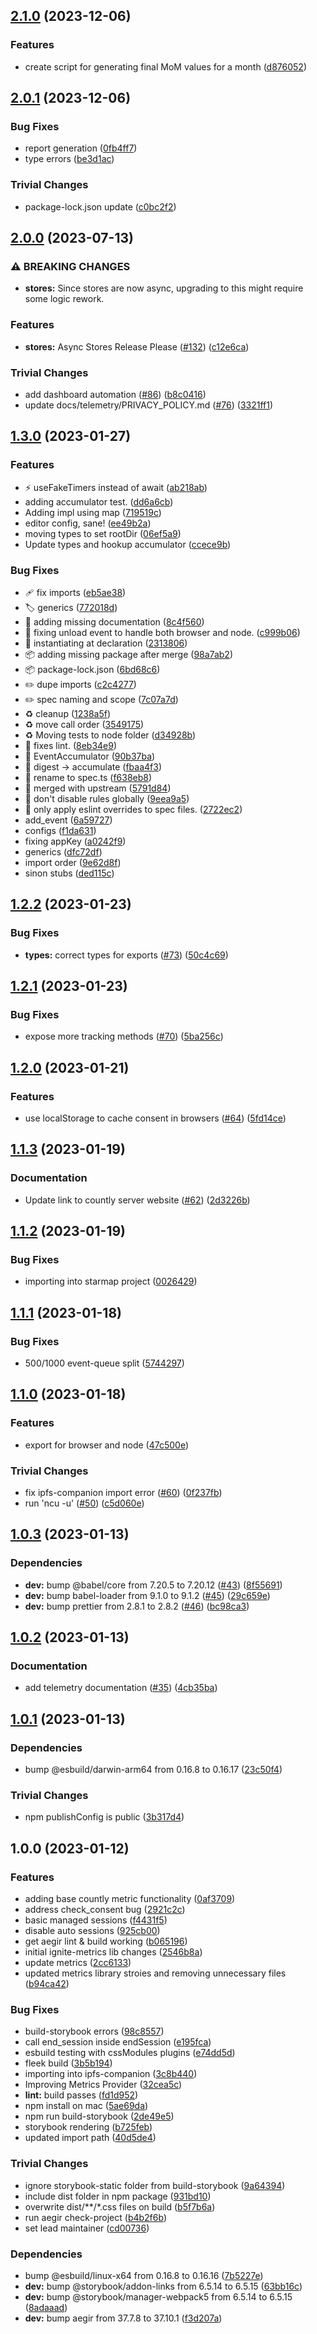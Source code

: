 ## [2.1.0](https://github.com/ipfs-shipyard/ignite-metrics/compare/v2.0.1...v2.1.0) (2023-12-06)


### Features

* create script for generating final MoM values for a month ([d876052](https://github.com/ipfs-shipyard/ignite-metrics/commit/d8760520dc4db67cde465b0c9ae9179104817701))

## [2.0.1](https://github.com/ipfs-shipyard/ignite-metrics/compare/v2.0.0...v2.0.1) (2023-12-06)


### Bug Fixes

* report generation ([0fb4ff7](https://github.com/ipfs-shipyard/ignite-metrics/commit/0fb4ff7847a46f9703fca96a04f2f51bc69bdd17))
* type errors ([be3d1ac](https://github.com/ipfs-shipyard/ignite-metrics/commit/be3d1ac7c54abf9462b387e34d3d6284ff3cb1ff))


### Trivial Changes

* package-lock.json update ([c0bc2f2](https://github.com/ipfs-shipyard/ignite-metrics/commit/c0bc2f28c635b059e253b08174650beb8cc35033))

## [2.0.0](https://github.com/ipfs-shipyard/ignite-metrics/compare/v1.3.0...v2.0.0) (2023-07-13)


### ⚠ BREAKING CHANGES

* **stores:** Since stores are now async, upgrading to this might require some logic rework.

### Features

* **stores:** Async Stores Release Please ([#132](https://github.com/ipfs-shipyard/ignite-metrics/issues/132)) ([c12e6ca](https://github.com/ipfs-shipyard/ignite-metrics/commit/c12e6cabd0de89da5baf462d3e2183f4b60632ac))


### Trivial Changes

* add dashboard automation ([#86](https://github.com/ipfs-shipyard/ignite-metrics/issues/86)) ([b8c0416](https://github.com/ipfs-shipyard/ignite-metrics/commit/b8c041682ad6f399c91af36ff5a452cec07c88d6))
* update docs/telemetry/PRIVACY_POLICY.md ([#76](https://github.com/ipfs-shipyard/ignite-metrics/issues/76)) ([3321ff1](https://github.com/ipfs-shipyard/ignite-metrics/commit/3321ff18b7f54540fe670e337b62da04cfe54da6))

## [1.3.0](https://github.com/ipfs-shipyard/ignite-metrics/compare/v1.2.2...v1.3.0) (2023-01-27)


### Features

* :zap: useFakeTimers instead of await ([ab218ab](https://github.com/ipfs-shipyard/ignite-metrics/commit/ab218ab00aa7703380ee74898a9da5a25d05f470))
* adding accumulator test. ([dd6a6cb](https://github.com/ipfs-shipyard/ignite-metrics/commit/dd6a6cb5907ee042846aefbcceeb95334d46b3e6))
* Adding impl using map ([719519c](https://github.com/ipfs-shipyard/ignite-metrics/commit/719519cc19703d34bad0d4f8c1f3624ab10d69f9))
* editor config, sane! ([ee49b2a](https://github.com/ipfs-shipyard/ignite-metrics/commit/ee49b2a5531e119ab9f29ee89cb5aa525766069b))
* moving types to set rootDir ([06ef5a9](https://github.com/ipfs-shipyard/ignite-metrics/commit/06ef5a9ec5494309958dbf982ea2315147157d3c))
* Update types and hookup accumulator ([ccece9b](https://github.com/ipfs-shipyard/ignite-metrics/commit/ccece9b0219c2b10caf75053eb38ff18f0ffd32f))


### Bug Fixes

* :adhesive_bandage: fix imports ([eb5ae38](https://github.com/ipfs-shipyard/ignite-metrics/commit/eb5ae38eef9d6d82076f02ca3cf78c528cacfad1))
* :label: generics ([772018d](https://github.com/ipfs-shipyard/ignite-metrics/commit/772018de73649d181e021ba23e6a42a13dcb7c80))
* :memo: adding missing documentation ([8c4f560](https://github.com/ipfs-shipyard/ignite-metrics/commit/8c4f560064fa078927707cb93365efa123fe4a66))
* :necktie: fixing unload event to handle both browser and node. ([c999b06](https://github.com/ipfs-shipyard/ignite-metrics/commit/c999b06ba5d7504d130c88ad9f617219c3860640))
* :necktie: instantiating at declaration ([2313806](https://github.com/ipfs-shipyard/ignite-metrics/commit/2313806726e4edbeb75c06311334c803c0865c5c))
* :package: adding missing package after merge ([98a7ab2](https://github.com/ipfs-shipyard/ignite-metrics/commit/98a7ab2ca3927d19871bc3a0b2af3cd51ce69d6e))
* :package: package-lock.json ([6bd68c6](https://github.com/ipfs-shipyard/ignite-metrics/commit/6bd68c6ea5806832cfca0ad46951919c9b7e5f8c))
* :pencil2: dupe imports ([c2c4277](https://github.com/ipfs-shipyard/ignite-metrics/commit/c2c4277b3e58d01ad2fc7e4320f634f31a4a04d7))
* :pencil2: spec naming and scope ([7c07a7d](https://github.com/ipfs-shipyard/ignite-metrics/commit/7c07a7dcb13a8fb78f70fb51e8edb74c7179849b))
* :recycle: cleanup ([1238a5f](https://github.com/ipfs-shipyard/ignite-metrics/commit/1238a5faaebd9e1dceeca454a263975fa3c79f91))
* :recycle: move call order ([3549175](https://github.com/ipfs-shipyard/ignite-metrics/commit/3549175b248bf0cfa511ba6a1ab855eaa1e38735))
* :recycle: Moving tests to node folder ([d34928b](https://github.com/ipfs-shipyard/ignite-metrics/commit/d34928b12ddaa9f952c8eb1e43ed5d0faa29ed91))
* :rotating_light: fixes lint. ([8eb34e9](https://github.com/ipfs-shipyard/ignite-metrics/commit/8eb34e9421f655bb131b7e9205ff556e94fa8049))
* :test_tube: EventAccumulator ([90b37ba](https://github.com/ipfs-shipyard/ignite-metrics/commit/90b37bae2ff475c8ed29d79f8dc1c18e86b2cd5d))
* :truck: digest -> accumulate ([fbaa4f3](https://github.com/ipfs-shipyard/ignite-metrics/commit/fbaa4f32c8d074cf88174714de057805f57faa54))
* :truck: rename to spec.ts ([f638eb8](https://github.com/ipfs-shipyard/ignite-metrics/commit/f638eb8f144116d056f51a83d5155ed959da83b9))
* :twisted_rightwards_arrows: merged with upstream ([5791d84](https://github.com/ipfs-shipyard/ignite-metrics/commit/5791d846eb17a99ed481efec98d6d6365368ad29))
* :wrench: don't disable rules globally ([9eea9a5](https://github.com/ipfs-shipyard/ignite-metrics/commit/9eea9a57e299479ef4b79e34856724825804b500))
* :wrench: only apply eslint overrides to spec files. ([2722ec2](https://github.com/ipfs-shipyard/ignite-metrics/commit/2722ec2a614859fdc8a09de95e73bc7402f3d10b))
* add_event ([6a59727](https://github.com/ipfs-shipyard/ignite-metrics/commit/6a5972790793054a232a43c278e8c475cb39e811))
* configs ([f1da631](https://github.com/ipfs-shipyard/ignite-metrics/commit/f1da6316903478c9d6f4a1af03c531c57de83ada))
* fixing appKey ([a0242f9](https://github.com/ipfs-shipyard/ignite-metrics/commit/a0242f9b57998039bad38d41bb8e1a7d98e5896c))
* generics ([dfc72df](https://github.com/ipfs-shipyard/ignite-metrics/commit/dfc72df6909e822198f45e0445237cc68bcc77fc))
* import order ([9e62d8f](https://github.com/ipfs-shipyard/ignite-metrics/commit/9e62d8fdaea19d46a12922e0c12adfe607f89e52))
* sinon stubs ([ded115c](https://github.com/ipfs-shipyard/ignite-metrics/commit/ded115cec845e14a7225b92d9af60dda7aca34bc))

## [1.2.2](https://github.com/ipfs-shipyard/ignite-metrics/compare/v1.2.1...v1.2.2) (2023-01-23)


### Bug Fixes

* **types:** correct types for exports ([#73](https://github.com/ipfs-shipyard/ignite-metrics/issues/73)) ([50c4c69](https://github.com/ipfs-shipyard/ignite-metrics/commit/50c4c695e659d7c79b60aa0707fed92245f27f43))

## [1.2.1](https://github.com/ipfs-shipyard/ignite-metrics/compare/v1.2.0...v1.2.1) (2023-01-23)


### Bug Fixes

* expose more tracking methods ([#70](https://github.com/ipfs-shipyard/ignite-metrics/issues/70)) ([5ba256c](https://github.com/ipfs-shipyard/ignite-metrics/commit/5ba256c53680995d5f6bccba72c9923aacaa9807))

## [1.2.0](https://github.com/ipfs-shipyard/ignite-metrics/compare/v1.1.3...v1.2.0) (2023-01-21)


### Features

* use localStorage to cache consent in browsers ([#64](https://github.com/ipfs-shipyard/ignite-metrics/issues/64)) ([5fd14ce](https://github.com/ipfs-shipyard/ignite-metrics/commit/5fd14ce8f714930a562108029a78490cfc099d51))

## [1.1.3](https://github.com/ipfs-shipyard/ignite-metrics/compare/v1.1.2...v1.1.3) (2023-01-19)


### Documentation

* Update link to countly server website ([#62](https://github.com/ipfs-shipyard/ignite-metrics/issues/62)) ([2d3226b](https://github.com/ipfs-shipyard/ignite-metrics/commit/2d3226be46dab73ad2d5ecedaeabd094581a0d0c))

## [1.1.2](https://github.com/ipfs-shipyard/ignite-metrics/compare/v1.1.1...v1.1.2) (2023-01-19)


### Bug Fixes

* importing into starmap project ([0026429](https://github.com/ipfs-shipyard/ignite-metrics/commit/0026429ae69344eed3999703ff3b233d9862847a))

## [1.1.1](https://github.com/ipfs-shipyard/ignite-metrics/compare/v1.1.0...v1.1.1) (2023-01-18)


### Bug Fixes

* 500/1000 event-queue split ([5744297](https://github.com/ipfs-shipyard/ignite-metrics/commit/5744297c941bdf6912b41a2c4569444b92fe8203))

## [1.1.0](https://github.com/ipfs-shipyard/ignite-metrics/compare/v1.0.3...v1.1.0) (2023-01-18)


### Features

* export for browser and node ([47c500e](https://github.com/ipfs-shipyard/ignite-metrics/commit/47c500ea403a2d61e39a9698ae6d97ad23dd2819))


### Trivial Changes

* fix ipfs-companion import error ([#60](https://github.com/ipfs-shipyard/ignite-metrics/issues/60)) ([0f237fb](https://github.com/ipfs-shipyard/ignite-metrics/commit/0f237fb905523d117fb033aa0baade6c2cef8730))
* run 'ncu -u' ([#50](https://github.com/ipfs-shipyard/ignite-metrics/issues/50)) ([c5d060e](https://github.com/ipfs-shipyard/ignite-metrics/commit/c5d060eb5976e15b85c766a506fae038f38060ba))

## [1.0.3](https://github.com/ipfs-shipyard/ignite-metrics/compare/v1.0.2...v1.0.3) (2023-01-13)


### Dependencies

* **dev:** bump @babel/core from 7.20.5 to 7.20.12 ([#43](https://github.com/ipfs-shipyard/ignite-metrics/issues/43)) ([8f55691](https://github.com/ipfs-shipyard/ignite-metrics/commit/8f55691f96ffe1e620d92b9a1e05d7b4032f33e8))
* **dev:** bump babel-loader from 9.1.0 to 9.1.2 ([#45](https://github.com/ipfs-shipyard/ignite-metrics/issues/45)) ([29c659e](https://github.com/ipfs-shipyard/ignite-metrics/commit/29c659e8da4391f2e5310ebc51b81c93bcd3d3f5))
* **dev:** bump prettier from 2.8.1 to 2.8.2 ([#46](https://github.com/ipfs-shipyard/ignite-metrics/issues/46)) ([bc98ca3](https://github.com/ipfs-shipyard/ignite-metrics/commit/bc98ca30eec79dd1589fef163e79fade707a6546))

## [1.0.2](https://github.com/ipfs-shipyard/ignite-metrics/compare/v1.0.1...v1.0.2) (2023-01-13)


### Documentation

* add telemetry documentation ([#35](https://github.com/ipfs-shipyard/ignite-metrics/issues/35)) ([4cb35ba](https://github.com/ipfs-shipyard/ignite-metrics/commit/4cb35bab8642693dd8226f1870fe777c3f8e78c3))

## [1.0.1](https://github.com/ipfs-shipyard/ignite-metrics/compare/v1.0.0...v1.0.1) (2023-01-13)


### Dependencies

* bump @esbuild/darwin-arm64 from 0.16.8 to 0.16.17 ([23c50f4](https://github.com/ipfs-shipyard/ignite-metrics/commit/23c50f4a2e451b5eac3df9432a56a7fe93157299))


### Trivial Changes

* npm publishConfig is public ([3b317d4](https://github.com/ipfs-shipyard/ignite-metrics/commit/3b317d4dd254b5d1b755c57e4b782b67351e5d2a))

## 1.0.0 (2023-01-12)


### Features

* adding base countly metric functionality ([0af3709](https://github.com/ipfs-shipyard/ignite-metrics/commit/0af37095de016da7fdd726c73be74a1884c4cc93))
* address check_consent bug ([2921c2c](https://github.com/ipfs-shipyard/ignite-metrics/commit/2921c2cf1321fb3d1c4970f6eb5dd82d811ca18e))
* basic managed sessions ([f4431f5](https://github.com/ipfs-shipyard/ignite-metrics/commit/f4431f59ce363c898affd4171eed979ede24e514))
* disable auto sessions ([925cb00](https://github.com/ipfs-shipyard/ignite-metrics/commit/925cb00606b741e554cdc939300307be1dd36e15))
* get aegir lint & build working ([b065196](https://github.com/ipfs-shipyard/ignite-metrics/commit/b0651966c496a4502bae11abc88d1c7610604f41))
* initial ignite-metrics lib changes ([2546b8a](https://github.com/ipfs-shipyard/ignite-metrics/commit/2546b8a7de9114f3e6903894d29f251276cef035))
* update metrics ([2cc6133](https://github.com/ipfs-shipyard/ignite-metrics/commit/2cc6133c70db56639d66fc2aa527a5eb5296880f))
* updated metrics library stroies and removing unnecessary files ([b94ca42](https://github.com/ipfs-shipyard/ignite-metrics/commit/b94ca42794fa49580953261315ff37822d2f3118))


### Bug Fixes

* build-storybook errors ([98c8557](https://github.com/ipfs-shipyard/ignite-metrics/commit/98c8557eb4a331c09d5e0c6145d66d7152753985))
* call end_session inside endSession ([e195fca](https://github.com/ipfs-shipyard/ignite-metrics/commit/e195fcae9c3bd263e8c0c0c4ed67645a6a11130c))
* esbuild testing with cssModules plugins ([e74dd5d](https://github.com/ipfs-shipyard/ignite-metrics/commit/e74dd5d200c8d831144635979ffb6862d54b9f49))
* fleek build ([3b5b194](https://github.com/ipfs-shipyard/ignite-metrics/commit/3b5b194b5a5d271c97f938f6d754685a1452b5a7))
* importing into ipfs-companion ([3c8b440](https://github.com/ipfs-shipyard/ignite-metrics/commit/3c8b440ffdb5aea9f6e6c4ff0baa6b67663f9712))
* Improving Metrics Provider ([32cea5c](https://github.com/ipfs-shipyard/ignite-metrics/commit/32cea5c5a12e4c74f702ef4a9e8502fcdfa4f919))
* **lint:** build passes ([fd1d952](https://github.com/ipfs-shipyard/ignite-metrics/commit/fd1d95276a6ba38f554ed3a077dc5e7be9fb5e82))
* npm install on mac ([5ae69da](https://github.com/ipfs-shipyard/ignite-metrics/commit/5ae69da710471ba9acee08c8c73f48797061d5ee))
* npm run build-storybook ([2de49e5](https://github.com/ipfs-shipyard/ignite-metrics/commit/2de49e523ae4687c3c8fb1b524b6df5f7e8c4b56))
* storybook rendering ([b725feb](https://github.com/ipfs-shipyard/ignite-metrics/commit/b725feb4146dad028f64d2a53f671fad60b63eda))
* updated import path ([40d5de4](https://github.com/ipfs-shipyard/ignite-metrics/commit/40d5de46d1780761bc32a7c1293fcef7ff951c4c))


### Trivial Changes

* ignore storybook-static folder from build-storybook ([9a64394](https://github.com/ipfs-shipyard/ignite-metrics/commit/9a643946f83705cc0ffe8a9aefb8e90ec3e6bd7e))
* include dist folder in npm package ([931bd10](https://github.com/ipfs-shipyard/ignite-metrics/commit/931bd10a06ff99dcab1ac89a15866ff5cb681e15))
* overwrite dist/**/*.css files on build ([b5f7b6a](https://github.com/ipfs-shipyard/ignite-metrics/commit/b5f7b6a91026833f440985325a967649c8773663))
* run aegir check-project ([b4b2f6b](https://github.com/ipfs-shipyard/ignite-metrics/commit/b4b2f6b019b0089f18c9413033a91478f0bf4984))
* set lead maintainer ([cd00736](https://github.com/ipfs-shipyard/ignite-metrics/commit/cd00736c162049fccfd68e09379eaecf89b3eb33))


### Dependencies

* bump @esbuild/linux-x64 from 0.16.8 to 0.16.16 ([7b5227e](https://github.com/ipfs-shipyard/ignite-metrics/commit/7b5227e2c5ec1ce86be2135b9849f1e8f3d0df1e))
* **dev:** bump @storybook/addon-links from 6.5.14 to 6.5.15 ([63bb16c](https://github.com/ipfs-shipyard/ignite-metrics/commit/63bb16c1d972e015aea9048945e8e3a3eba55625))
* **dev:** bump @storybook/manager-webpack5 from 6.5.14 to 6.5.15 ([8adaaad](https://github.com/ipfs-shipyard/ignite-metrics/commit/8adaaadbed99301d42981143f01a92c0e9589bed))
* **dev:** bump aegir from 37.7.8 to 37.10.1 ([f3d207a](https://github.com/ipfs-shipyard/ignite-metrics/commit/f3d207ad3afd3d2e58464b7236cb8d33f4da9184))

